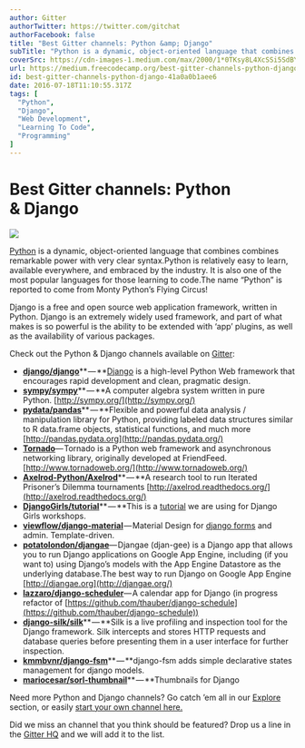```yaml
---
author: Gitter
authorTwitter: https://twitter.com/gitchat
authorFacebook: false
title: "Best Gitter channels: Python &amp; Django"
subTitle: "Python is a dynamic, object-oriented language that combines combines remarkable power with very clear syntax.Python is relatively easy to..."
coverSrc: https://cdn-images-1.medium.com/max/2000/1*0TKsy8L4XcSSi5SdBYrffw.png
url: https://medium.freecodecamp.org/best-gitter-channels-python-django-41a0a0b1aee6
id: best-gitter-channels-python-django-41a0a0b1aee6
date: 2016-07-18T11:10:55.317Z
tags: [
  "Python",
  "Django",
  "Web Development",
  "Learning To Code",
  "Programming"
]
---
```

# Best Gitter channels: Python & Django







![](https://cdn-images-1.medium.com/max/2000/1*0TKsy8L4XcSSi5SdBYrffw.png)







[Python](https://www.python.org/) is a dynamic, object-oriented language that combines combines remarkable power with very clear syntax.Python is relatively easy to learn, available everywhere, and embraced by the industry. It is also one of the most popular languages for those learning to code.The name “Python” is reported to come from Monty Python’s Flying Circus!

Django is a free and open source web application framework, written in Python. Django is an extremely widely used framework, and part of what makes is so powerful is the ability to be extended with ‘app’ plugins, as well as the availability of various packages.

Check out the Python & Django channels available on [Gitter](http://gitter.im):

*   [**django/django**](https://gitter.im/django/django)** — **[Django](https://www.djangoproject.com/) is a high-level Python Web framework that encourages rapid development and clean, pragmatic design.
*   [**sympy/sympy**](https://gitter.im/sympy/sympy)** — **A computer algebra system written in pure Python. [http://sympy.org/](http://sympy.org/)
*   [**pydata/pandas**](https://gitter.im/pydata/pandas)** — **Flexible and powerful data analysis / manipulation library for Python, providing labeled data structures similar to R data.frame objects, statistical functions, and much more [http://pandas.pydata.org](http://pandas.pydata.org/)
*   [**Tornado**](https://gitter.im/tornadoweb/tornado)— Tornado is a Python web framework and asynchronous networking library, originally developed at FriendFeed.[http://www.tornadoweb.org/](http://www.tornadoweb.org/)
*   [**Axelrod-Python/Axelrod**](https://gitter.im/Axelrod-Python/Axelrod)** — **A research tool to run Iterated Prisoner’s Dilemma tournaments [http://axelrod.readthedocs.org/](http://axelrod.readthedocs.org/)
*   [**DjangoGirls/tutorial**](https://gitter.im/DjangoGirls/tutorial)** — **This is a [tutorial](http://tutorial.djangogirls.org/) we are using for Django Girls workshops.
*   [**viewflow/django-material**](https://gitter.im/viewflow/django-material) — Material Design for [django forms](http://forms.viewflow.io/) and admin. Template-driven.
*   [**potatolondon/djangae**](https://gitter.im/potatolondon/djangae)— Djangae (djan-gee) is a Django app that allows you to run Django applications on Google App Engine, including (if you want to) using Django’s models with the App Engine Datastore as the underlying database.The best way to run Django on Google App Engine [http://djangae.org](http://djangae.org/)
*   [**lazzaro/django-scheduler**](https://gitter.im/llazzaro/django-scheduler)— A calendar app for Django (in progress refactor of [https://github.com/thauber/django-schedule](https://github.com/thauber/django-schedule))
*   [**django-silk/silk**](https://gitter.im/django-silk/silk)** — **Silk is a live profiling and inspection tool for the Django framework. Silk intercepts and stores HTTP requests and database queries before presenting them in a user interface for further inspection.
*   [**kmmbvnr/django-fsm**](https://gitter.im/kmmbvnr/django-fsm?source=explore)** — **django-fsm adds simple declarative states management for django models.
*   [**mariocesar/sorl-thumbnail**](https://gitter.im/mariocesar/sorl-thumbnail)** — **Thumbnails for Django

Need more Python and Django channels? Go catch ’em all in our [Explore](https://gitter.im/home/explore) section, or easily [start your own channel here.](https://gitter.im/home#createroom)

Did we miss an channel that you think should be featured? Drop us a line in the [Gitter HQ](https://gitter.im/gitterHQ/gitter) and we will add it to the list.








